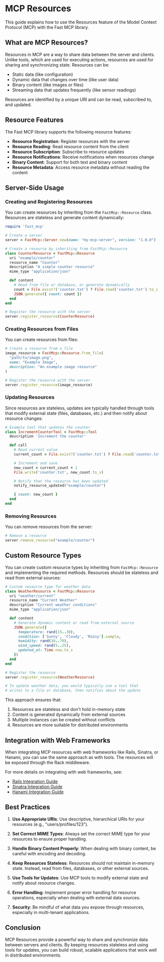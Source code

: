 # MCP Resources

This guide explains how to use the Resources feature of the Model Context Protocol (MCP) with the Fast MCP library.

## What are MCP Resources?

Resources in MCP are a way to share data between the server and clients. Unlike tools, which are used for executing actions, resources are used for sharing and synchronizing state. Resources can be:

- Static data (like configuration)
- Dynamic data that changes over time (like user data)
- Binary content (like images or files)
- Streaming data that updates frequently (like sensor readings)

Resources are identified by a unique URI and can be read, subscribed to, and updated.

## Resource Features

The Fast MCP library supports the following resource features:

- **Resource Registration**: Register resources with the server
- **Resource Reading**: Read resource content from the client
- **Resource Subscription**: Subscribe to resource updates
- **Resource Notifications**: Receive notifications when resources change
- **Binary Content**: Support for both text and binary content
- **Resource Metadata**: Access resource metadata without reading the content

## Server-Side Usage

### Creating and Registering Resources

You can create resources by inheriting from the `FastMcp::Resource` class. Resources are stateless and generate content dynamically:

```ruby
require 'fast_mcp'

# Create a server
server = FastMcp::Server.new(name: "my-mcp-server", version: "1.0.0")

# Create a resource by inheriting from FastMcp::Resource
class CounterResource < FastMcp::Resource
  uri "example/counter"
  resource_name "Counter"
  description "A simple counter resource"
  mime_type "application/json"

  def content
    # Read from file or database, or generate dynamically
    count = File.exist?('counter.txt') ? File.read('counter.txt').to_i : 0
    JSON.generate({ count: count })
  end
end

# Register the resource with the server
server.register_resource(CounterResource)
```

### Creating Resources from Files

You can create resources from files:

```ruby
# Create a resource from a file
image_resource = FastMcp::Resource.from_file(
  "path/to/image.png",
  name: "Example Image",
  description: "An example image resource"
)

# Register the resource with the server
server.register_resource(image_resource)
```

### Updating Resources

Since resources are stateless, updates are typically handled through tools that modify external state (files, databases, etc.) and then notify about resource changes:

```ruby
# Example tool that updates the counter
class IncrementCounterTool < FastMcp::Tool
  description 'Increment the counter'

  def call
    # Read current value
    current_count = File.exist?('counter.txt') ? File.read('counter.txt').to_i : 0

    # Increment and save
    new_count = current_count + 1
    File.write('counter.txt', new_count.to_s)

    # Notify that the resource has been updated
    notify_resource_updated("example/counter")

    { count: new_count }
  end
end
```

### Removing Resources

You can remove resources from the server:

```ruby
# Remove a resource
server.remove_resource("example/counter")
```

## Custom Resource Types

You can create custom resource types by inheriting from `FastMcp::Resource` and implementing the required methods. Resources should be stateless and read from external sources:

```ruby
# Custom resource type for weather data
class WeatherResource < FastMcp::Resource
  uri "weather/current"
  resource_name "Current Weather"
  description "Current weather conditions"
  mime_type "application/json"

  def content
    # Generate dynamic content or read from external source
    JSON.generate({
      temperature: rand(15..30),
      condition: ['Sunny', 'Cloudy', 'Rainy'].sample,
      humidity: rand(30..70),
      wind_speed: rand(5..25),
      updated_at: Time.now.to_s
    })
  end
end

# Register the resource
server.register_resource(WeatherResource)

# To update weather data, you would typically use a tool that
# writes to a file or database, then notifies about the update
```

This approach ensures that:

1. Resources are stateless and don't hold in-memory state
2. Content is generated dynamically from external sources
3. Multiple instances can be created without conflicts
4. Resources are more suitable for distributed environments

## Integration with Web Frameworks

When integrating MCP resources with web frameworks like Rails, Sinatra, or Hanami, you can use the same approach as with tools. The resources will be exposed through the Rack middleware.

For more details on integrating with web frameworks, see:
- [Rails Integration Guide](./rails_integration.md)
- [Sinatra Integration Guide](./sinatra_integration.md)
- [Hanami Integration Guide](./hanami_integration.md)

## Best Practices

1. **Use Appropriate URIs**: Use descriptive, hierarchical URIs for your resources (e.g., "users/profiles/123").

2. **Set Correct MIME Types**: Always set the correct MIME type for your resources to ensure proper handling.

3. **Handle Binary Content Properly**: When dealing with binary content, be careful with encoding and decoding.

4. **Keep Resources Stateless**: Resources should not maintain in-memory state. Instead, read from files, databases, or other external sources.

5. **Use Tools for Updates**: Use MCP tools to modify external state and notify about resource changes.

6. **Error Handling**: Implement proper error handling for resource operations, especially when dealing with external data sources.

7. **Security**: Be mindful of what data you expose through resources, especially in multi-tenant applications.

## Conclusion

MCP Resources provide a powerful way to share and synchronize data between servers and clients. By keeping resources stateless and using tools for updates, you can build robust, scalable applications that work well in distributed environments.
